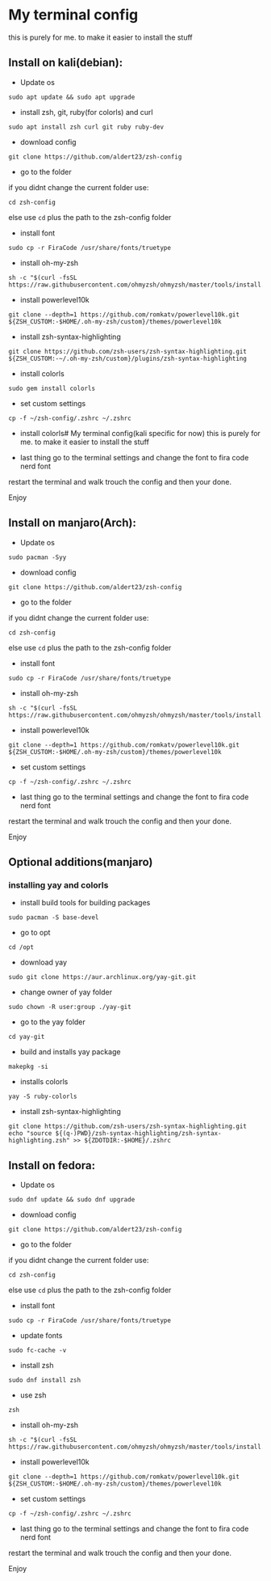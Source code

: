 # My terminal config
this is purely for me. to make it easier to install the stuff

## Install on kali(debian):


* Update os
```shell
sudo apt update && sudo apt upgrade
```
* install zsh, git, ruby(for colorls) and curl
```shell
sudo apt install zsh curl git ruby ruby-dev
```
* download config
```shell
git clone https://github.com/aldert23/zsh-config
```
* go to the folder

if you didnt change the current folder use:
```shell
cd zsh-config
```
else use ```cd``` plus the path to the zsh-config folder
* install font
```shell
sudo cp -r FiraCode /usr/share/fonts/truetype
```
* install oh-my-zsh
```shell
sh -c "$(curl -fsSL https://raw.githubusercontent.com/ohmyzsh/ohmyzsh/master/tools/install.sh)"
```
* install powerlevel10k
```shell
git clone --depth=1 https://github.com/romkatv/powerlevel10k.git ${ZSH_CUSTOM:-$HOME/.oh-my-zsh/custom}/themes/powerlevel10k
```

* install zsh-syntax-highlighting
```shell
git clone https://github.com/zsh-users/zsh-syntax-highlighting.git ${ZSH_CUSTOM:-~/.oh-my-zsh/custom}/plugins/zsh-syntax-highlighting
```

* install colorls
```shell
sudo gem install colorls
```

* set custom settings
```shell
cp -f ~/zsh-config/.zshrc ~/.zshrc
```

* install colorls# My terminal config(kali specific for now)
this is purely for me. to make it easier to install the stuff

* last thing
go to the terminal settings and change the font to fira code nerd font


restart the terminal and walk trouch the config and then your done.

Enjoy

## Install on manjaro(Arch):


* Update os
```shell
sudo pacman -Syy
```

* download config
```shell
git clone https://github.com/aldert23/zsh-config
```

* go to the folder

if you didnt change the current folder use:
```shell
cd zsh-config
```

else use ```cd``` plus the path to the zsh-config folder

* install font
```shell
sudo cp -r FiraCode /usr/share/fonts/truetype
```

* install oh-my-zsh
```shell
sh -c "$(curl -fsSL https://raw.githubusercontent.com/ohmyzsh/ohmyzsh/master/tools/install.sh)"
```

* install powerlevel10k
```shell
git clone --depth=1 https://github.com/romkatv/powerlevel10k.git ${ZSH_CUSTOM:-$HOME/.oh-my-zsh/custom}/themes/powerlevel10k
```

* set custom settings
```shell
cp -f ~/zsh-config/.zshrc ~/.zshrc
```

* last thing
go to the terminal settings and change the font to fira code nerd font


restart the terminal and walk trouch the config and then your done.

Enjoy

## Optional additions(manjaro)

### installing yay and colorls

* install build tools for building packages
```shell
sudo pacman -S base-devel
```

* go to opt
```shell
cd /opt
```

* download yay
```shell
sudo git clone https://aur.archlinux.org/yay-git.git
```

* change owner of yay folder
```shell
sudo chown -R user:group ./yay-git
```

* go to the yay folder
```shell
cd yay-git
```

* build and installs yay package
```shell
makepkg -si
```

* installs colorls
```shell
yay -S ruby-colorls
```

* install zsh-syntax-highlighting
```shell
git clone https://github.com/zsh-users/zsh-syntax-highlighting.git
echo "source ${(q-)PWD}/zsh-syntax-highlighting/zsh-syntax-highlighting.zsh" >> ${ZDOTDIR:-$HOME}/.zshrc
```


## Install on fedora:


* Update os
```shell
sudo dnf update && sudo dnf upgrade
```

* download config
```shell
git clone https://github.com/aldert23/zsh-config
```

* go to the folder

if you didnt change the current folder use:
```shell
cd zsh-config
```

else use ```cd``` plus the path to the zsh-config folder

* install font
```shell
sudo cp -r FiraCode /usr/share/fonts/truetype
```

* update fonts
```shell
sudo fc-cache -v
```

* install zsh
```shell
sudo dnf install zsh
```

* use zsh
```shell
zsh
```

* install oh-my-zsh
```shell
sh -c "$(curl -fsSL https://raw.githubusercontent.com/ohmyzsh/ohmyzsh/master/tools/install.sh)"
```

* install powerlevel10k
```shell
git clone --depth=1 https://github.com/romkatv/powerlevel10k.git ${ZSH_CUSTOM:-$HOME/.oh-my-zsh/custom}/themes/powerlevel10k
```

* set custom settings
```shell
cp -f ~/zsh-config/.zshrc ~/.zshrc
```

* last thing
go to the terminal settings and change the font to fira code nerd font


restart the terminal and walk trouch the config and then your done.

Enjoy
